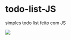 # todo-list-JS
simples todo list feito com JS


![](https://media.giphy.com/media/llfXGql2kBTJI74i7r/giphy.gif)
